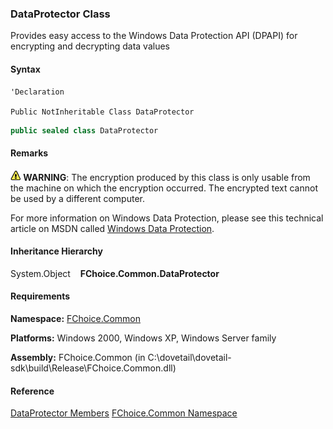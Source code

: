 ### DataProtector Class

Provides easy access to the Windows Data Protection API (DPAPI) for encrypting and decrypting data values

#### Syntax

```vbnet
'Declaration

Public NotInheritable Class DataProtector
```

```csharp
public sealed class DataProtector
```

#### Remarks

**![warning](../images/warning.gif) WARNING**:  The encryption produced by this class is only usable from the machine on which the encryption occurred. The encrypted text cannot be used by a different computer.

For more information on Windows Data Protection, please see this technical article on MSDN called [Windows Data Protection](http://msdn.microsoft.com/library/en-us/dnsecure/html/windataprotection-dpapi.asp).

#### Inheritance Hierarchy

System.Object
   **FChoice.Common.DataProtector**

#### Requirements

**Namespace:** [FChoice.Common](FChoice.Common~FChoice.Common_namespace.md)

**Platforms:** Windows 2000, Windows XP, Windows Server family

**Assembly:** FChoice.Common (in C:\\dovetail\\dovetail-sdk\\build\\Release\\FChoice.Common.dll)

#### Reference

[DataProtector Members](FChoice.Common~FChoice.Common.DataProtector_members.md)
[FChoice.Common Namespace](FChoice.Common~FChoice.Common_namespace.md)
